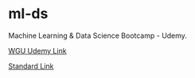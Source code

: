 # ml-ds

Machine Learning & Data Science Bootcamp - Udemy.

[WGU Udemy Link](https://wgu.udemy.com/course/complete-machine-learning-and-data-science-zero-to-mastery)

[Standard Link](https://udemy.com/course/complete-machine-learning-and-data-science-zero-to-mastery/)
